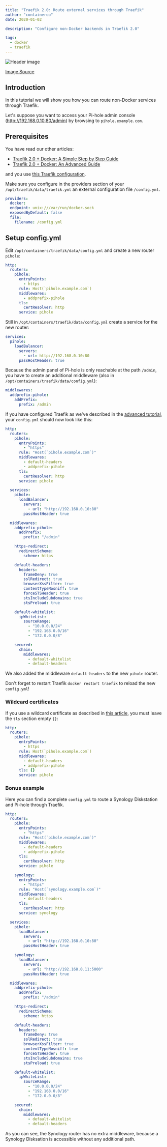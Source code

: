 ```yaml
---
title: "Traefik 2.0: Route external services through Traefik"
author: "containeroo"
date: 2020-01-02

description: "Configure non-Docker backends in Traefik 2.0"

tags:
  - docker
  - traefik
---
```


<img alt="Header image" src="featured-image.png" />

[Image Source](https://docs.traefik.io/assets/img/providers.png)

## Introduction

In this tutorial we will show you how you can route non-Docker services through Traefik.

Let's suppose you want to access your Pi-hole admin console (<http://192.168.0.10:80/admin>) by browsing to `pihole.example.com`.

## Prerequisites

You have read our other articles:

- [Traefik 2.0 + Docker: A Simple Step by Step Guide](https://blog.containeroo.ch/2019/09/24/2019-09-24_traefik-2.0-docker-a-simple-step-by-step-guide/)
- [Traefik 2.0 + Docker: An Advanced Guide](https://blog.containeroo.ch/2019/09/24/2019-09-24_traefik-2.0-docker-an-advanced-guide/)

and you use [this Traefik configuration](https://gist.github.com/containeroo-gists/866810758db56ea33a9c59390c18ea81).

Make sure you configure in the providers section of your `/opt/traefik/data/traefik.yml` an external configuration file `/config.yml`.

```yaml
providers:
  docker:
  endpoint: unix:///var/run/docker.sock
  exposedByDefault: false
  file:
    filename: /config.yml
```

## Setup config.yml

Edit `/opt/containers/traefik/data/config.yml` and create a new router `pihole`:

```yaml
http:
  routers:
    pihole:
      entryPoints:
        - https
      rule: Host(`pihole.example.com`)
      middlewares:
        - addprefix-pihole
      tls:
        certResolver: http
      service: pihole
```

Still in `/opt/containers/traefik/data/config.yml` create a service for the new router:

```yaml
services:
  pihole:
    loadBalancer:
      servers:
        - url: http://192.168.0.10:80
      passHostHeader: true
```

Because the admin panel of Pi-hole is only reachable at the path `/admin`, you have to create an additional middleware (also in `/opt/containers/traefik/data/config.yml`):

```yaml
middlewares:
  addprefix-pihole:
    addPrefix:
      prefix: /admin
```

If you have configured Traefik as we've described in the [advanced tutorial](https://blog.containeroo.ch/2019/09/24/2019-09-24_traefik-2.0-docker-an-advanced-guide/), your `config.yml` should now look like this:

```yaml
http:
  routers:
    pihole:
      entryPoints:
        - "https"
      rule: "Host(`pihole.example.com`)"
      middlewares:
        - default-headers
        - addprefix-pihole
      tls:
        certResolver: http
      service: pihole

  services:
    pihole:
      loadBalancer:
        servers:
          - url: "http://192.168.0.10:80"
        passHostHeader: true

  middlewares:
    addprefix-pihole:
      addPrefix:
        prefix: "/admin"

    https-redirect:
      redirectScheme:
        scheme: https

    default-headers:
      headers:
        frameDeny: true
        sslRedirect: true
        browserXssFilter: true
        contentTypeNosniff: true
        forceSTSHeader: true
        stsIncludeSubdomains: true
        stsPreload: true

    default-whitelist:
      ipWhiteList:
        sourceRange:
          - "10.0.0.0/24"
          - "192.168.0.0/16"
          - "172.0.0.0/8"

    secured:
      chain:
        middlewares:
          - default-whitelist
          - default-headers
```

We also added the middleware `default-headers` to the new `pihole` router.

Don't forget to restart Traefik `docker restart traefik` to reload the new `config.yml`!

### Wildcard certificates

If you use a wildcard certificate as described in [this article](https://blog.containeroo.ch/2019/11/12/2019-11-12_traefik-2.0-wildcard-lets-encrypt-certificates/), you must leave the `tls` section empty `{}`:

```yaml
http:
  routers:
    pihole:
      entryPoints:
        - https
      rule: Host(`pihole.example.com`)
      middlewares:
        - default-headers
        - addprefix-pihole
      tls: {}
      service: pihole
```

### Bonus example

Here you can find a complete `config.yml` to route a Synology Diskstation and Pi-hole through Traefik.

```yaml
http:
  routers:
    pihole:
      entryPoints:
        - "https"
      rule: "Host(`pihole.example.com`)"
      middlewares:
        - default-headers
        - addprefix-pihole
      tls:
        certResolver: http
      service: pihole

    synology:
      entryPoints:
        - "https"
      rule: "Host(`synology.example.com`)"
      middlewares:
        - default-headers
      tls:
        certResolver: http
      service: synology

  services:
    pihole:
      loadBalancer:
        servers:
          - url: "http://192.168.0.10:80"
        passHostHeader: true

    synology:
      loadBalancer:
        servers:
          - url: "http://192.168.0.11:5000"
        passHostHeader: true

  middlewares:
    addprefix-pihole:
      addPrefix:
        prefix: "/admin"

    https-redirect:
      redirectScheme:
        scheme: https

    default-headers:
      headers:
        frameDeny: true
        sslRedirect: true
        browserXssFilter: true
        contentTypeNosniff: true
        forceSTSHeader: true
        stsIncludeSubdomains: true
        stsPreload: true

    default-whitelist:
      ipWhiteList:
        sourceRange:
          - "10.0.0.0/24"
          - "192.168.0.0/16"
          - "172.0.0.0/8"

    secured:
      chain:
        middlewares:
          - default-whitelist
          - default-headers
```

As you can see, the Synology router has no extra middleware, because a Synology Disksation is accessible without any additional path.

